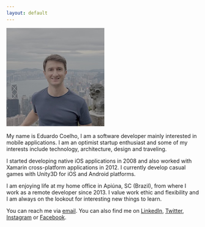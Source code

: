 ```yaml
---
layout: default
---
```


![](/images/profile_picture.jpg)

My name is Eduardo Coelho, I am a software developer mainly interested in mobile applications. I am an optimist startup enthusiast and some of my interests include technology, architecture, design and traveling.

I started developing native iOS applications in 2008 and also worked with Xamarin cross-platform applications in 2012. I currently develop casual games with Unity3D for iOS and Android platforms.

I am enjoying life at my home office in Apiúna, SC (Brazil), from where I work as a remote developer since 2013. I value work ethic and flexibility and I am always on the lookout for interesting new things to learn.

You can reach me via [email](mailto:eduardo@educoelho.com). You can also find me on [LinkedIn](https://www.linkedin.com/in/educoelho), [Twitter](https://twitter.com/eduardo_coelho), [Instagram](https://instagram.com/eduardo_coelho) or [Facebook](https://www.facebook.com/coelho.edu).